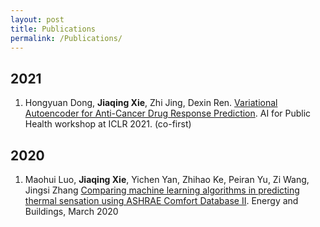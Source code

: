 ```yaml
---
layout: post
title: Publications
permalink: /Publications/
---
```


## 2021
1. Hongyuan Dong, **Jiaqing Xie**, Zhi Jing, Dexin Ren. 
[Variational Autoencoder for Anti-Cancer Drug Response Prediction](https://arxiv.org/pdf/2008.09763.pdf). 
AI for Public Health workshop at ICLR 2021. (co-first)

<!--2. **Jiaqing Xie**, Rex Ying. Exploring Feature Correlations by Graph Neural Networks.
DLG-21 at KDD 2021.
-->
## 2020
1. Maohui Luo, **Jiaqing Xie**, Yichen Yan, Zhihao Ke, Peiran Yu, Zi Wang, Jingsi Zhang
[Comparing machine learning algorithms in predicting thermal sensation using ASHRAE Comfort Database II](https://www.sciencedirect.com/science/article/abs/pii/S0378778819332372).
Energy and Buildings, March 2020